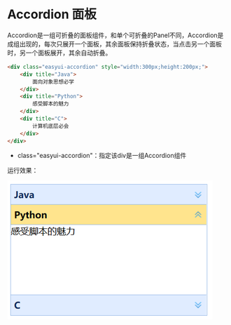 # Accordion 面板

Accordion是一组可折叠的面板组件，和单个可折叠的Panel不同，Accordion是成组出现的，每次只展开一个面板，其余面板保持折叠状态，当点击另一个面板时，另一个面板展开，其余自动折叠。

```html
<div class="easyui-accordion" style="width:300px;height:200px;">
    <div title="Java">
        面向对象思想必学
    </div>
    <div title="Python">
        感受脚本的魅力
    </div>
    <div title="C">
        计算机底层必会
    </div>
</div>
```

* class="easyui-accordion"：指定该div是一组Accordion组件

运行效果：

![](res/1.png)
